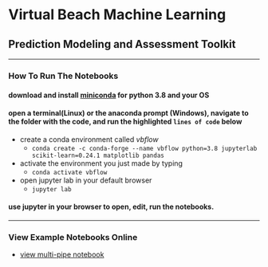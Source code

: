 # Virtual Beach Machine Learning 
## Prediction Modeling and Assessment Toolkit

---

### How To Run The Notebooks
#### download and install [miniconda](https://docs.conda.io/en/latest/miniconda.html) for python 3.8 and your OS
#### open a terminal(Linux) or the anaconda prompt (Windows), navigate to the folder with the code, and run the highlighted `lines of code` below
 - create a conda environment called *vbflow*
   - `conda create -c conda-forge --name vbflow python=3.8 jupyterlab scikit-learn=0.24.1 matplotlib pandas`
 - activate the environment you just made by typing
   - `conda activate vbflow`
 - open jupyter lab in your default browser
   - `jupyter lab`
   
#### use jupyter in your browser to open, edit, run the notebooks.

---

### View Example Notebooks Online
 - [view multi-pipe notebook](https://nbviewer.jupyter.org/github/DouglasPatton/vbflow/blob/master/multipipe.ipynb) 
